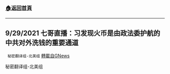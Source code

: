 ###  [:house:返回首頁](https://github.com/ourhimalayas/txt)
---


## 9/29/2021 七哥直播：习发现火币是由政法委护航的中共对外洗钱的重要通道
` 秘密翻译组-北美组` [轉載自GNews](https://gnews.org/zh-hans/1563563/)

秘密翻译组-北美组
